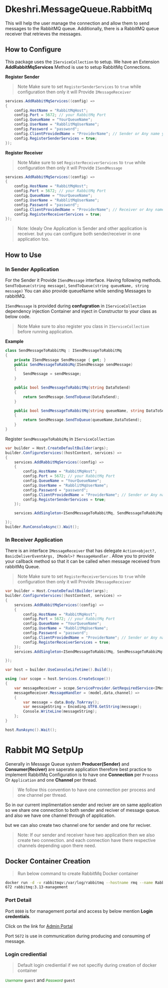 ﻿# Dkeshri.MessageQueue.RabbitMq
This will help the user manage the connection and allow them to send messages to the RabbitMQ queue. 
Additionally, there is a RabbitMQ queue receiver that retrieves the messages.

## How to Configure

This package uses the `IServiceCollection` to setup. We have an Extension **AddRabbitMqServices** Method is use to setup RabbitMq Connections.

**Register Sender**
> Note Make sure to set `RegisterSenderServices` to `true` while configuration then only it will Provide `IMessageReceiver`
```csharp
services.AddRabbitMqServices((config) =>
{
    config.HostName = "RabbitMqHost";
    config.Port = 5672; // your RabbitMq Port
    config.QueueName = "YourQueueName";
    config.UserName = "RabblitMqUserName";
    config.Password = "password";
    config.ClientProvidedName = "ProviderName"; // Sender or Any name you like
    config.RegisterSenderServices = true;
});
```

**Register Receiver**

> Note Make sure to set `RegisterReceiverServices` to `true` while configuration then only it will Provide `ISendMessage`

```csharp
services.AddRabbitMqServices((config) =>
{
    config.HostName = "RabbitMqHost";
    config.Port = 5672; // your RabbitMq Port
    config.QueueName = "YourQueueName";
    config.UserName = "RabblitMqUserName";
    config.Password = "password";
    config.ClientProvidedName = "ProviderName"; // Receiver or Any name you like
    config.RegisterReceiverServices = true;
});
```

> Note: Idealy One Application is Sender and other application is receiver. but you can configure both sender/receiver in one application too. 


## How to Use

### In Sender Application

For the Sender it Provide `ISendMessage` interface. Having following methods.
`SendToQueue(string message)`, `SendToQueue(string queueName, string message)` 
You can also provide queueName while sending Messages to rabbitMQ.

`ISendMessage` is provided during **confugration**  in `IServiceCollection` dependency injection Container and inject in Constructor to your class as below code.

> Note Make sure to also register you class in `IServiceCollection` before running application.


**Example**

```csharp
class SendMessageToRabbitMq : ISendMessageToRabbitMq
{
    private ISendMessage SendMessage { get; }
    public SendMessageToRabbiMq(ISendMessage sendMessage)
    {
        SendMessage = sendMessage;
    }

    public bool SendMessageToRabbitMq(string DataToSend)
    {
        return SendMessage.SendToQueue(DataToSend);
    }

    public bool SendMessageToRabbitMq(string queueName, string DataToSend)
    {
        return SendMessage.SendToQueue(queueName,DataToSend);
    }
}
```

Register `SendMessageToRabbiMq` in `IServiceCollection`

```csharp
var builder = Host.CreateDefaultBuilder(args);
builder.ConfigureServices((hostContext, services) =>
{
    services.AddRabbitMqServices((config) =>
    {
        config.HostName = "RabbitMqHost";
        config.Port = 5672; // your RabbitMq Port
        config.QueueName = "YourQueueName";
        config.UserName = "RabblitMqUserName";
        config.Password = "password";
        config.ClientProvidedName = "ProviderName"; // Sender or Any name you like
        config.RegisterSenderServices = true;
    });

    services.AddSingleton<ISendMessageToRabbitMq, SendMessageToRabbiMq>();

});
builder.RunConsoleAsync().Wait();
```


### In Receiver Application

There is an interface `IMessageReceiver` that has delegate `Action<object?, BasicDeliverEventArgs, IModel>? MessageHandler` .
Allow you to provide your callback method so that it can be called when message received from rabbitMq Queue.

> Note Make sure to set `RegisterReceiverServices` to `true` while configuration then only it will Provide `IMessageReceiver`

```csharp
var builder = Host.CreateDefaultBuilder(args);
builder.ConfigureServices((hostContext, services) =>
{
    services.AddRabbitMqServices((config) =>
    {
        config.HostName = "RabbitMqHost";
        config.Port = 5672; // your RabbitMq Port
        config.QueueName = "YourQueueName";
        config.UserName = "RabblitMqUserName";
        config.Password = "password";
        config.ClientProvidedName = "ProviderName"; // Sender or Any name you like
        config.RegisterReceiverServices = true;
    });
    services.AddSingleton<ISendMessageToRabbitMq, SendMessageToRabbiMq>();

});

var host = builder.UseConsoleLifetime().Build();

using (var scope = host.Services.CreateScope())
{
    var messageReceiver = scope.ServiceProvider.GetRequiredService<IMessageReceiver>();
    messageReceiver.MessageHandler = (model,data,channel) =>
    {
        var message = data.Body.ToArray();
        var messageString = Encoding.UTF8.GetString(message);
        Console.WriteLine(messageString);
    };
}

host.RunAsync().Wait();
```













# Rabbit MQ SetpUp

Generally in Message Queue system __Producer(Sender)__ and __Consumer(Reciver)__ are saperate application therefore 
best practice to implement RabbitMq Configuration is to have one __Connection__ per `Process` Or `Application` and one __Channel__ per thread.

> We follow this convention to have one connection per process and one channel per thread.

So in our current implimentation sender and reciver are on same application so we share one connection to both sender and reciver of message queue.
and also we have one channel through of application.

but we can also create two channel one for sender and one for reciver.

> Note: If our sender and receiver have two application then we also create two connection. and each connection have there respective channels depending upon there need. 

## Docker Container Creation

> Run below command to create RabbitMq Docker container

```bash
docker run -d -v rabbitmqv:/var/log/rabbitmq --hostname rmq --name RabbitMqServer -p 5672:5672 -p 8080:15
672 rabbitmq:3.13-management
```
### Port Detail

Port `8080` is for management portal and access by below mention __Login credentials__.

Click on the link for <a href='http://localhost:8080/'>Admin Portal</a>

Port `5672` is use in communication during producing and consuming of message.

### Login crediential

> Default login crediential if we not specifiy during creation of docker container

<small style='color:green'>_Username_</small> `guest` and <small style='color:green'>_Password_</small> `guest`
 

